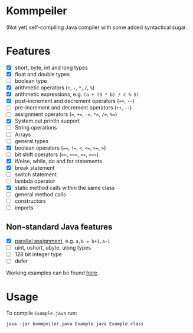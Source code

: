 # Kommpeiler

(Not yet) self-compiling Java compiler with some added syntactical sugar.

# Features
- [X] short, byte, int and long types
- [X] float and double types
- [ ] boolean type
- [X] arithmetic operators (`+`, `-`, `*`, `/`, `%`)
- [X] arithmetic expressions, e.g. `(a + (3 * b) / c % 5)`
- [X] post-increment and decrement operators (`++`, `--`)
- [ ] pre-increment and decrement operators (`++`, `--`)
- [ ] assignment operators (`=`, `+=`, `-=`, `*=`, `/=`, `%=`)
- [X] System.out.println support
- [ ] String operations
- [ ] Arrays
- [ ] general types
- [X] boolean operators (`==`, `!=`, `<`, `<=`, `>=`, `>`)
- [ ] bit shift operators (`<<`, `<<<`, `>>`, `>>>`)
- [X] if/else, while, do and for statements
- [X] break statement
- [ ] switch statement
- [ ] lambda operator
- [X] static method calls within the same class
- [ ] general method calls
- [ ] constructors
- [ ] imports

## Non-standard Java features
- [X] [parallel assignment](https://en.wikipedia.org/wiki/Assignment_(computer_science)#Parallel_assignment), e.g. `a,b = b+1,a-1`
- [ ] uint, ushort, ubyte, ulong types
- [ ] 128 bit integer type
- [ ] defer

Working examples can be found [here](src/test/resources/io/github/martinschneider/kommpeiler/examples).

# Usage

To compile `Example.java` run:

`java -jar kommpeiler.java Example.java Example.class`
